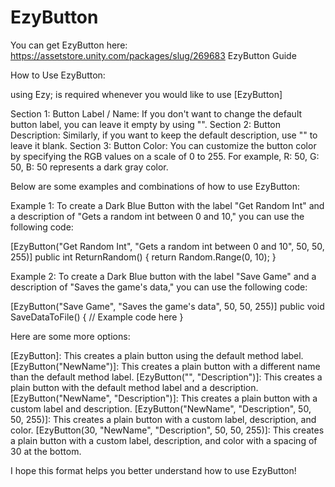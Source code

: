# EzyButton

You can get EzyButton here: https://assetstore.unity.com/packages/slug/269683
EzyButton Guide

How to Use EzyButton:

using Ezy; is required whenever you would like to use [EzyButton]

Section 1: Button Label / Name: If you don't want to change the default button label, you can leave it empty by using "".
Section 2: Button Description: Similarly, if you want to keep the default description, use "" to leave it blank.
Section 3: Button Color: You can customize the button color by specifying the RGB values on a scale of 0 to 255. 
For example, R: 50, G: 50, B: 50 represents a dark gray color.

Below are some examples and combinations of how to use EzyButton:

Example 1:
To create a Dark Blue Button with the label "Get Random Int" and a description of "Gets a random int between 0 and 10," you can use the following code:

[EzyButton("Get Random Int", "Gets a random int between 0 and 10", 50, 50, 255)]
public int ReturnRandom() { return Random.Range(0, 10); }

Example 2:
To create a Dark Blue button with the label "Save Game" and a description of "Saves the game's data," you can use the following code:

[EzyButton("Save Game", "Saves the game's data", 50, 50, 255)]
public void SaveDataToFile() { // Example code here }

Here are some more options:

[EzyButton]: This creates a plain button using the default method label.
[EzyButton("NewName")]: This creates a plain button with a different name than the default method label.
[EzyButton("", "Description")]: This creates a plain button with the default method label and a description.
[EzyButton("NewName", "Description")]: This creates a plain button with a custom label and description.
[EzyButton("NewName", "Description", 50, 50, 255)]: This creates a plain button with a custom label, description, and color.
[EzyButton(30, "NewName", "Description", 50, 50, 255)]: This creates a plain button with a custom label, description, and color with a spacing of 30 at the bottom.

I hope this format helps you better understand how to use EzyButton!
